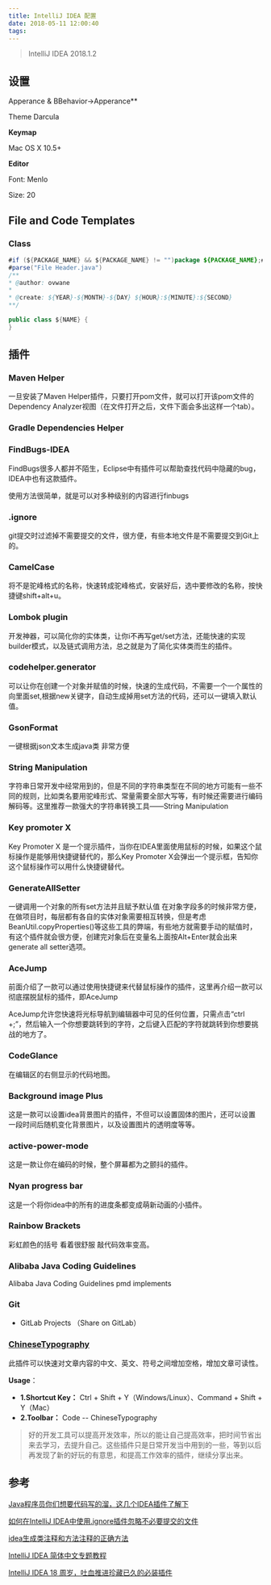 ```yaml
---
title: IntelliJ IDEA 配置
date: 2018-05-11 12:00:40
tags:
---
```


> IntelliJ IDEA 2018.1.2

## 设置

Apperance & BBehavior->Apperance**

Theme Darcula



**Keymap**

Mac OS X 10.5+



**Editor**

Font: Menlo

Size: 20

## File and Code Templates

### Class

```java
#if (${PACKAGE_NAME} && ${PACKAGE_NAME} != "")package ${PACKAGE_NAME};#end
#parse("File Header.java")
/**
* @author: ovwane
*
* @create: ${YEAR}-${MONTH}-${DAY} ${HOUR}:${MINUTE}:${SECOND}
**/

public class ${NAME} {
}
```



## 插件

### Maven Helper

一旦安装了Maven Helper插件，只要打开pom文件，就可以打开该pom文件的Dependency Analyzer视图（在文件打开之后，文件下面会多出这样一个tab）。

### Gradle Dependencies Helper

### FindBugs-IDEA

FindBugs很多人都并不陌生，Eclipse中有插件可以帮助查找代码中隐藏的bug，IDEA中也有这款插件。

使用方法很简单，就是可以对多种级别的内容进行finbugs

### .ignore

git提交时过滤掉不需要提交的文件，很方便，有些本地文件是不需要提交到Git上的。

### CamelCase

将不是驼峰格式的名称，快速转成驼峰格式，安装好后，选中要修改的名称，按快捷键shift+alt+u。

### Lombok plugin

开发神器，可以简化你的实体类，让你i不再写get/set方法，还能快速的实现builder模式，以及链式调用方法，总之就是为了简化实体类而生的插件。

### codehelper.generator

可以让你在创建一个对象并赋值的时候，快速的生成代码，不需要一个一个属性的向里面set,根据new关键字，自动生成掉用set方法的代码，还可以一键填入默认值。

### GsonFormat

一键根据json文本生成java类 非常方便

### String Manipulation

字符串日常开发中经常用到的，但是不同的字符串类型在不同的地方可能有一些不同的规则，比如类名要用驼峰形式、常量需要全部大写等，有时候还需要进行编码解码等。这里推荐一款强大的字符串转换工具——String Manipulation

### Key promoter X

Key Promoter X 是一个提示插件，当你在IDEA里面使用鼠标的时候，如果这个鼠标操作是能够用快捷键替代的，那么Key Promoter X会弹出一个提示框，告知你这个鼠标操作可以用什么快捷键替代。

### GenerateAllSetter

一键调用一个对象的所有set方法并且赋予默认值 在对象字段多的时候非常方便，在做项目时，每层都有各自的实体对象需要相互转换，但是考虑BeanUtil.copyProperties()等这些工具的弊端，有些地方就需要手动的赋值时，有这个插件就会很方便，创建完对象后在变量名上面按Alt+Enter就会出来 generate all setter选项。

### AceJump

前面介绍了一款可以通过使用快捷键来代替鼠标操作的插件，这里再介绍一款可以彻底摆脱鼠标的插件，即AceJump

AceJump允许您快速将光标导航到编辑器中可见的任何位置，只需点击“ctrl +;”，然后输入一个你想要跳转到的字符，之后键入匹配的字符就跳转到你想要挑战的地方了。

### CodeGlance

在编辑区的右侧显示的代码地图。

### Background image Plus

这是一款可以设置idea背景图片的插件，不但可以设置固体的图片，还可以设置一段时间后随机变化背景图片，以及设置图片的透明度等等。

### active-power-mode

这是一款让你在编码的时候，整个屏幕都为之颤抖的插件。

### Nyan progress bar

这是一个将你idea中的所有的进度条都变成萌新动画的小插件。

### Rainbow Brackets

彩虹颜色的括号 看着很舒服 敲代码效率变高。

### Alibaba Java Coding Guidelines

Alibaba Java Coding Guidelines pmd implements

### Git

- GitLab Projects （Share on GitLab）

### [ChineseTypography](https://github.com/judasn/ChineseTypography-IDEA-Plugin)

此插件可以快速对文章内容的中文、英文、符号之间增加空格，增加文章可读性。

**Usage**：

- **1.Shortcut Key：** Ctrl + Shift + Y（Windows/Linux）、Command + Shift + Y（Mac）
- **2.Toolbar：** Code -- ChineseTypography

> 好的开发工具可以提高开发效率，所以的能让自己提高效率，把时间节省出来去学习，去提升自己。这些插件只是日常开发当中用到的一些，等到以后再发现了新的好玩的有意思，和提高工作效率的插件，继续分享出来。

## 参考

[Java程序员你们想要代码写的溜，这几个IDEA插件了解下](https://c.m.163.com/news/a/E38OGR040529KUS3.html?spss=newsapp&from=timeline&spssid=304b698c77a53e1e7920117a9769c58c&spsw=1)

[如何在IntelliJ IDEA中使用.ignore插件忽略不必要提交的文件](https://blog.csdn.net/qq_34590097/article/details/56284935)

[idea生成类注释和方法注释的正确方法](https://blog.csdn.net/qq_34581118/article/details/78409782)

[IntelliJ IDEA 简体中文专题教程](https://github.com/judasn/IntelliJ-IDEA-Tutorial)

[IntelliJ IDEA 18 周岁，吐血推进珍藏已久的必装插件](https://mp.weixin.qq.com/s?__biz=MzI3NzE0NjcwMg==&mid=2650123120&idx=1&sn=563ae7e8fd66e0d7c311ea9a8616d558&chksm=f36bb651c41c3f4700bcf053340a0b9e52e8ad07399d9758d677c426116b2e876b0a4378977f&mpshare=1&scene=23&srcid=#rd)